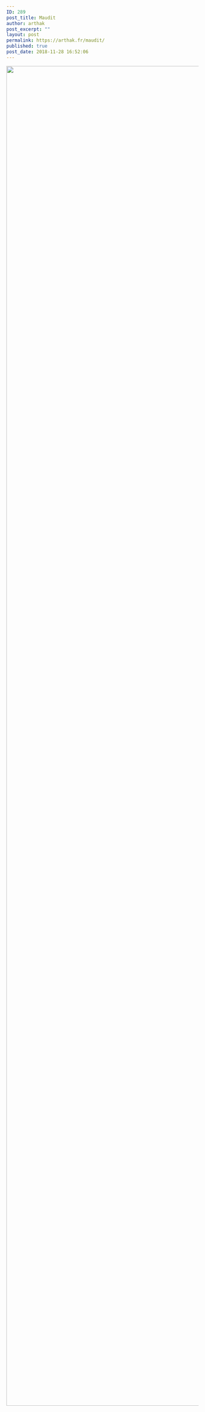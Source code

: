 ```yaml
---
ID: 289
post_title: Maudit
author: arthak
post_excerpt: ""
layout: post
permalink: https://arthak.fr/maudit/
published: true
post_date: 2018-11-28 16:52:06
---
```

<img class="alignnone size-full wp-image-282" src="https://santi.irz.fr/wp-content/uploads/2018/11/11-20-maudit.png" alt="" width="2480" height="3507" />